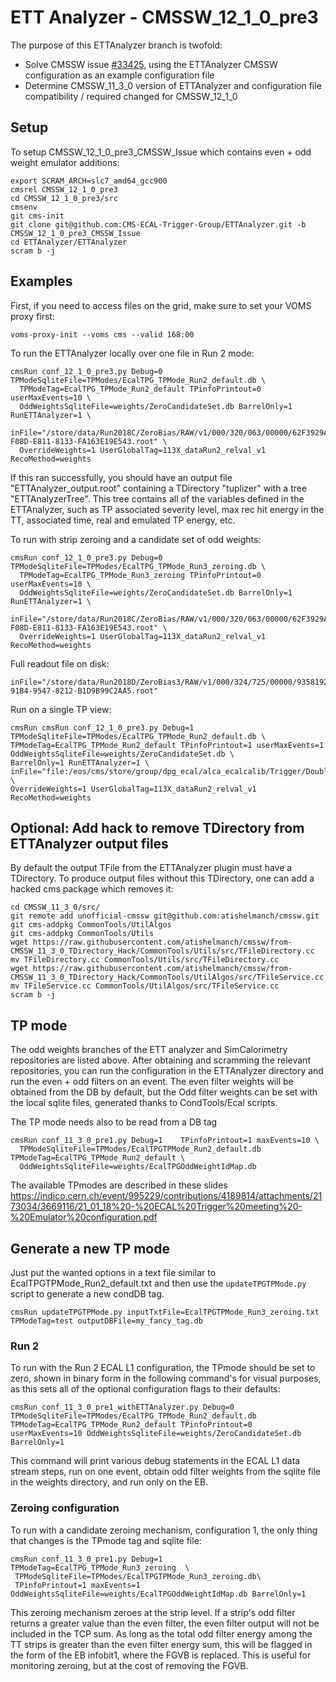 # ETT Analyzer - CMSSW_12_1_0_pre3

The purpose of this ETTAnalyzer branch is twofold: 

- Solve CMSSW issue [#33425](https://github.com/cms-sw/cmssw/issues/33425), using the ETTAnalyzer CMSSW configuration as an example configuration file 
- Determine CMSSW_11_3_0 version of ETTAnalyzer and configuration file compatibility / required changed for CMSSW_12_1_0

## Setup

To setup CMSSW_12_1_0_pre3_CMSSW_Issue which contains even + odd weight emulator additions:

	export SCRAM_ARCH=slc7_amd64_gcc900 
	cmsrel CMSSW_12_1_0_pre3
	cd CMSSW_12_1_0_pre3/src
	cmsenv
	git cms-init
	git clone git@github.com:CMS-ECAL-Trigger-Group/ETTAnalyzer.git -b CMSSW_12_1_0_pre3_CMSSW_Issue
	cd ETTAnalyzer/ETTAnalyzer
	scram b -j  

## Examples

First, if you need to access files on the grid, make sure to set your VOMS proxy first:

	voms-proxy-init --voms cms --valid 168:00	

To run the ETTAnalyzer locally over one file in Run 2 mode:
	  
	cmsRun conf_12_1_0_pre3.py Debug=0 TPModeSqliteFile=TPModes/EcalTPG_TPMode_Run2_default.db \
	  TPModeTag=EcalTPG_TPMode_Run2_default TPinfoPrintout=0 userMaxEvents=10 \
	  OddWeightsSqliteFile=weights/ZeroCandidateSet.db BarrelOnly=1 RunETTAnalyzer=1 \
	  inFile="/store/data/Run2018C/ZeroBias/RAW/v1/000/320/063/00000/62F3929A-F08D-E811-8133-FA163E19E543.root" \
	  OverrideWeights=1 UserGlobalTag=113X_dataRun2_relval_v1 RecoMethod=weights
	  
If this ran successfully, you should have an output file "ETTAnalyzer_output.root" containing a TDirectory "tuplizer" with a tree "ETTAnalyzerTree". This tree contains all of the variables defined in the ETTAnalyzer, such as TP associated severity level, max rec hit energy in the TT, associated time, real and emulated TP energy, etc. 
	  
To run with strip zeroing and a candidate set of odd weights:

	cmsRun conf_12_1_0_pre3.py Debug=0 TPModeSqliteFile=TPModes/EcalTPG_TPMode_Run3_zeroing.db \
	  TPModeTag=EcalTPG_TPMode_Run3_zeroing TPinfoPrintout=0 userMaxEvents=10 \
	  OddWeightsSqliteFile=weights/ZeroCandidateSet.db BarrelOnly=1 RunETTAnalyzer=1 \
	  inFile="/store/data/Run2018C/ZeroBias/RAW/v1/000/320/063/00000/62F3929A-F08D-E811-8133-FA163E19E543.root" \
	  OverrideWeights=1 UserGlobalTag=113X_dataRun2_relval_v1 RecoMethod=weights

Full readout file on disk:

	inFile="/store/data/Run2018D/ZeroBias3/RAW/v1/000/324/725/00000/93581922-91B4-9547-8212-B1D9B99C2AA5.root"

Run on a single TP view: 

	cmsRun cmsRun conf_12_1_0_pre3.py Debug=1 TPModeSqliteFile=TPModes/EcalTPG_TPMode_Run2_default.db \ 
	TPModeTag=EcalTPG_TPMode_Run2_default TPinfoPrintout=1 userMaxEvents=1 OddWeightsSqliteFile=weights/ZeroCandidateSet.db \ 
	BarrelOnly=1 RunETTAnalyzer=1 \  
	inFile="file:/eos/cms/store/group/dpg_ecal/alca_ecalcalib/Trigger/DoubleWeights/Single_TP_View/Root_Files/Run_319697_Lumi_253_Event_376665141.root" \ 
	OverrideWeights=1 UserGlobalTag=113X_dataRun2_relval_v1 RecoMethod=weights

## Optional: Add hack to remove TDirectory from ETTAnalyzer output files

By default the output TFile from the ETTAnalyzer plugin must have a TDirectory. To produce output files without this TDirectory, one can add a hacked cms package which removes it:

	cd CMSSW_11_3_0/src/
	git remote add unofficial-cmssw git@github.com:atishelmanch/cmssw.git
	git cms-addpkg CommonTools/UtilAlgos
	git cms-addpkg CommonTools/Utils
	wget https://raw.githubusercontent.com/atishelmanch/cmssw/from-CMSSW_11_3_0_TDirectory_Hack/CommonTools/Utils/src/TFileDirectory.cc
	mv TFileDirectory.cc CommonTools/Utils/src/TFileDirectory.cc 
	wget https://raw.githubusercontent.com/atishelmanch/cmssw/from-CMSSW_11_3_0_TDirectory_Hack/CommonTools/UtilAlgos/src/TFileService.cc
	mv TFileService.cc CommonTools/UtilAlgos/src/TFileService.cc 
	scram b -j 	

## TP mode 

The odd weights branches of the ETT analyzer and SimCalorimetry repositories are listed above. After obtaining and scramming the relevant repositories, you can run the configuration in the ETTAnalyzer directory and run the even + odd filters on an event. The even filter weights will be obtained from the DB by default, but the Odd filter weights can be set with the local sqlite files, generated thanks to CondTools/Ecal scripts. 

The TP mode needs also to be read from a DB tag
    
	cmsRun conf_11_3_0_pre1.py Debug=1    TPinfoPrintout=1 maxEvents=10 \
	  TPModeSqliteFile=TPModes/EcalTPGTPMode_Run2_default.db TPModeTag=EcalTPG_TPMode_Run2_default \
	  OddWeightsSqliteFile=weights/EcalTPGOddWeightIdMap.db 
	

The available TPmodes are described in these slides https://indico.cern.ch/event/995229/contributions/4189814/attachments/2173034/3669116/21_01_18%20-%20ECAL%20Trigger%20meeting%20-%20Emulator%20configuration.pdf

## Generate a new TP mode

Just put the wanted options in a text file similar to EcalTPGTPMode_Run2_default.txt and then use the `updateTPGTPMode.py` script to generate a new condDB tag.  

	cmsRun updateTPGTPMode.py inputTxtFile=EcalTPGTPMode_Run3_zeroing.txt TPModeTag=test outputDBFile=my_fancy_tag.db

### Run 2 

To run with the Run 2 ECAL L1 configuration, the TPmode should be set to zero, shown in binary form in the following command's for visual purposes, as this sets all of the optional configuration flags to their defaults: 

	cmsRun conf_11_3_0_pre1_withETTAnalyzer.py Debug=0 TPModeSqliteFile=TPModes/EcalTPG_TPMode_Run2_default.db TPModeTag=EcalTPG_TPMode_Run2_default TPinfoPrintout=0 userMaxEvents=10 OddWeightsSqliteFile=weights/ZeroCandidateSet.db BarrelOnly=1

This command will print various debug statements in the ECAL L1 data stream steps, run on one event, obtain odd filter weights from the sqlite file in the weights directory, and run only on the EB. 

### Zeroing configuration

To run with a candidate zeroing mechanism, configuration 1, the only thing that changes is the TPmode tag and sqlite file:

	cmsRun conf_11_3_0_pre1.py Debug=1 TPModeTag=EcalTPG_TPMode_Run3_zeroing  \
     TPModeSqliteFile=TPModes/EcalTPGTPMode_Run3_zeroing.db\
	 TPinfoPrintout=1 maxEvents=1 OddWeightsSqliteFile=weights/EcalTPGOddWeightIdMap.db BarrelOnly=1

This zeroing mechanism zeroes at the strip level. If a strip's odd filter returns a greater value than the even filter, the even filter output will not be included in the TCP sum. As long as the total odd filter energy among the TT strips is greater than the even filter energy sum, this will be flagged in the form of the EB infobit1, where the FGVB is replaced. This is useful for monitoring zeroing, but at the cost of removing the FGVB.  
